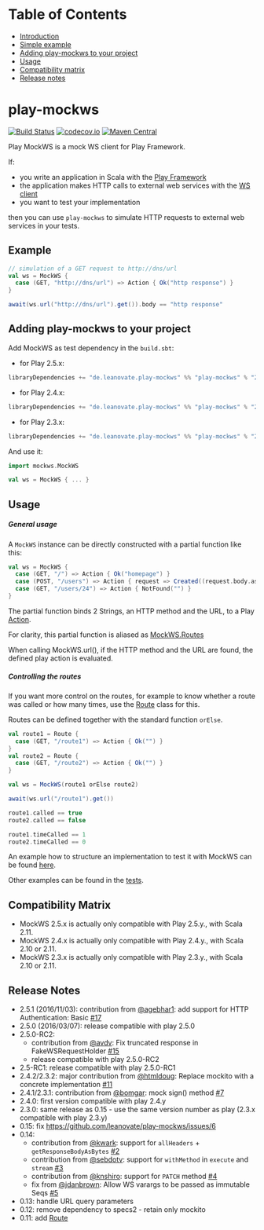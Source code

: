 Table of Contents
=================

* [Introduction](#play-mockws)
* [Simple example](#example)
* [Adding play-mockws to your project](#adding-play-mockws-to-your-project)
* [Usage](#usage)
* [Compatibility matrix](#compatibility-matrix)
* [Release notes](#release-notes)

play-mockws
===========

[![Build Status](https://travis-ci.org/leanovate/play-mockws.svg?branch=master)](https://travis-ci.org/leanovate/play-mockws)
[![codecov.io](http://codecov.io/github/leanovate/play-mockws/coverage.svg?branch=master)](http://codecov.io/github/leanovate/play-mockws?branch=master)
[![Maven Central](https://maven-badges.herokuapp.com/maven-central/de.leanovate.play-mockws/play-mockws_2.11/badge.svg)](https://maven-badges.herokuapp.com/maven-central/de.leanovate.play-mockws/play-mockws_2.11)

Play MockWS is a mock WS client for Play Framework.

If:
- you write an application in Scala with the [Play Framework](https://playframework.com/)
- the application makes HTTP calls to external web services with the [WS client](https://www.playframework.com/documentation/2.3.x/ScalaWS)
- you want to test your implementation

then you can use `play-mockws` to simulate HTTP requests to external web services in your tests.

## Example

```scala
// simulation of a GET request to http://dns/url
val ws = MockWS {
  case (GET, "http://dns/url") => Action { Ok("http response") }
}

await(ws.url("http://dns/url").get()).body == "http response"
```

## Adding play-mockws to your project

Add MockWS as test dependency in the `build.sbt`:

* for Play 2.5.x:
```scala
libraryDependencies += "de.leanovate.play-mockws" %% "play-mockws" % "2.5.0" % "test"
```
* for Play 2.4.x:
```scala
libraryDependencies += "de.leanovate.play-mockws" %% "play-mockws" % "2.4.2" % "test"
```
* for Play 2.3.x:
```scala
libraryDependencies += "de.leanovate.play-mockws" %% "play-mockws" % "2.3.2" % "test"
```


And use it:
```scala
import mockws.MockWS

val ws = MockWS { ... }
```

## Usage

##### General usage

A `MockWS` instance can be directly constructed with a partial function like this:
```scala
val ws = MockWS {
  case (GET, "/") => Action { Ok("homepage") }
  case (POST, "/users") => Action { request => Created((request.body.asJson.get \ "id").as[String]) }
  case (GET, "/users/24") => Action { NotFound("") }
}
```
The partial function binds 2 Strings, an HTTP method and the URL, to a Play [Action](https://www.playframework.com/documentation/latest/ScalaActions).

For clarity, this partial function is aliased as [MockWS.Routes](src/main/scala/mockws/MockWS.scala)

When calling MockWS.url(), if the HTTP method and the URL are found, the defined play action is evaluated.

##### Controlling the routes

If you want more control on the routes, for example to know whether a route was called or how many times, use the [Route](src/main/scala/mockws/Route.scala) class for this.

Routes can be defined together with the standard function `orElse`.

```scala
val route1 = Route {
  case (GET, "/route1") => Action { Ok("") }
}
val route2 = Route {
  case (GET, "/route2") => Action { Ok("") }
}

val ws = MockWS(route1 orElse route2)

await(ws.url("/route1").get())

route1.called == true
route2.called == false

route1.timeCalled == 1
route2.timeCalled == 0
```

An example how to structure an implementation to test it with MockWS can be found [here](src/test/scala/mockws/Example.scala).

Other examples can be found in the [tests](src/test/scala/mockws/).

## Compatibility Matrix

- MockWS 2.5.x is actually only compatible with Play 2.5.y., with Scala 2.11.
- MockWS 2.4.x is actually only compatible with Play 2.4.y., with Scala 2.10 or 2.11.
- MockWS 2.3.x is actually only compatible with Play 2.3.y., with Scala 2.10 or 2.11.

## Release Notes

* 2.5.1 (2016/11/03): contribution from [@agebhar1](https://github.com/agebhar1): add support for HTTP Authentication: Basic [#17](https://github.com/leanovate/play-mockws/pull/17)
* 2.5.0 (2016/03/07): release compatible with play 2.5.0
* 2.5.0-RC2:
  - contribution from [@avdv](https://github.com/avdv): Fix truncated response in FakeWSRequestHolder [#15](https://github.com/leanovate/play-mockws/pull/15)
  - release compatible with play 2.5.0-RC2
* 2.5-RC1: release compatible with play 2.5.0-RC1
* 2.4.2/2.3.2: major contribution from [@htmldoug](https://github.com/htmldoug): Replace mockito with a concrete implementation [#11](https://github.com/leanovate/play-mockws/pull/11)
* 2.4.1/2.3.1: contribution from [@bomgar](https://github.com/bomgar): mock sign() method [#7](https://github.com/leanovate/play-mockws/pull/7)
* 2.4.0: first version compatible with play 2.4.y
* 2.3.0: same release as 0.15 - use the same version number as play (2.3.x compatible with play 2.3.y)
* 0.15: fix https://github.com/leanovate/play-mockws/issues/6
* 0.14:<br>
  - contribution from [@kwark](https://github.com/kwark): support for `allHeaders` + `getResponseBodyAsBytes` [#2](https://github.com/leanovate/play-mockws/pull/2)
  - contribution from [@sebdotv](https://github.com/sebdotv): support for `withMethod` in `execute` and `stream` [#3](https://github.com/leanovate/play-mockws/pull/3)
  - contribution from [@knshiro](https://github.com/knshiro): support for `PATCH` method [#4](https://github.com/leanovate/play-mockws/pull/4)
  - fix from [@jdanbrown](https://github.com/jdanbrown): Allow WS varargs to be passed as immutable Seqs [#5](https://github.com/leanovate/play-mockws/pull/5)
* 0.13: handle URL query parameters
* 0.12: remove dependency to specs2 - retain only mockito
* 0.11: add [Route](src/main/scala/mockws/Route.scala)
